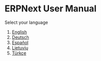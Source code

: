 <!-- add-breadcrumbs -->
<!-- title: ERPNext User Manual -->
# ERPNext User Manual

Select your language

1. [English](/docs/user/manual/en)
1. [Deutsch](/docs/user/manual/de)
1. [Español](/docs/user/manual/es)
1. [Lietuvių](/docs/user/manual/lt)
1. [Türkçe](/docs/user/manual/tr)
